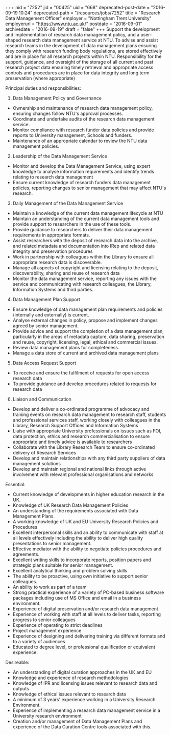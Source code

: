 +++
nid = "7252"
jid = "00425"
uid = "668"
deprecated-post-date = "2016-09-19 10:24"
deprecated-path = "/resources/jobs/7252"
title = "Research Data Management Officer"
employer = "Nottingham Trent University"
employerurl = "https://www.ntu.ac.uk/"
postdate = "2016-09-01"
archivedate = "2016-09-19"
draft = "false"
+++
Support the development and implementation of research data management
policy, and a user-shaped research data management service at NTU. To
advise and assist research teams in the development of data management
plans ensuring they comply with research funding body regulations, are
stored effectively and are in place for all research projects within
NTU. Responsibility for the support, guidance, and oversight of the
storage of all current and past research project data ensuring timely
retrieval and appropriate access controls and procedures are in place
for data integrity and long term preservation (where appropriate)

Principal duties and responsibilities:
1. Data Management Policy and Governance

-   Ownership and maintenance of research data management policy,
    ensuring changes follow NTU's approval processes.
-   Coordinate and undertake audits of the research data management
    service.
-   Monitor compliance with research funder data policies and provide
    reports to University management, Schools and funders.
-   Maintenance of an appropriate calendar to review the NTU data
    management policies.

2. Leadership of the Data Management Service

-   Monitor and develop the Data Management Service, using expert
    knowledge to analyse information requirements and identify trends
    relating to research data management
-   Ensure current knowledge of research funders data management
    policies, reporting changes to senior management that may affect
    NTU's research.

3. Daily Management of the Data Management Service

-   Maintain a knowledge of the current data management lifecycle at NTU
-   Maintain an understanding of the current data management tools and
    provide support to researchers in the use of these tools.
-   Provide guidance to researchers to deliver their data management
    requirements in appropriate formats.
-   Assist researchers with the deposit of research data into the
    archive, and related metadata and documentation into IRep and
    related data integrity and preservation procedures
-   Work in partnership with colleagues within the Library to ensure all
    appropriate research data is discoverable.
-   Manage all aspects of copyright and licensing relating to the
    deposit, discoverability, sharing and reuse of research data
-   Monitor the data management service, reporting any issues with the
    service and communicating with research colleagues, the Library,
    Information Systems and third parties.

4. Data Management Plan Support

-   Ensure knowledge of data management plan requirements and policies
    (internally and externally) is current.
-   Analyse external changes in policy, propose and implement changes
    agreed by senior management.
-   Provide advice and support the completion of a data management plan,
    particularly in the areas of metadata capture, data sharing,
    preservation and reuse, copyright, licensing, legal, ethical and
    commercial issues.
-   Review data management plans for completeness.
-   Manage a data store of current and archived data management plans

5. Data Access Request Support

-   To receive and ensure the fulfilment of requests for open access
    research data
-   To provide guidance and develop procedures related to requests for
    research data

6. Liaison and Communication

-   Develop and deliver a co-ordinated programme of advocacy and
    training events on research data management to research staff,
    students and professional services staff, working closely with
    colleagues in the Library, Research Support Offices and Information
    Systems
-   Liaise with appropriate University professionals on issues such as
    FOI, data protection, ethics and research commercialisation to
    ensure appropriate and timely advice is available to researchers
-   Collaborate with the Library Research Team to ensure co-ordinated
    delivery of Research Services
-   Develop and maintain relationships with any third party suppliers of
    data management solutions
-   Develop and maintain regional and national links through active
    involvement with relevant professional organisations and networks
  
Essential:

-   Current knowledge of developments in higher education research in
    the UK.
-   Knowledge of UK Research Data Management Policies
-   An understanding of the requirements associated with Data Management
    Plans.
-   A working knowledge of UK and EU University Research Policies and
    Procedures
-   Excellent interpersonal skills and an ability to communicate with
    staff at all levels effectively including the ability to deliver
    high quality presentations to senior management.
-   Effective mediator with the ability to negotiate policies procedures
    and agreements.
-   Excellent writing skills to incorporate reports, position papers and
    strategic plans suitable for senior management.
-   Excellent analytical thinking and problem solving skills
-   The ability to be proactive, using own initiative to support senior
    colleagues.
-   An ability to work as part of a team
-   Strong practical experience of a variety of PC-based business
    software packages including use of MS Office and email in a business
    environment.
-   Experience of digital preservation and/or research data management
-   Experience of working with staff at all levels to deliver tasks,
    reporting progress to senior colleagues
-   Experience of operating to strict deadlines
-   Project management experience
-   Experience of designing and delivering training via different
    formats and to a variety of audiences
-   Educated to degree level, or professional qualification or
    equivalent experience.

Desireable:

-   An understanding of digital curation approaches in the UK and EU
-   Knowledge and experience of research methodologies
-   Knowledge of IPR and licensing issues relevant to research data and
    outputs
-   Knowledge of ethical issues relevant to research data
-   A minimum of 3 years' experience working in a University Research
    Environment.
-   Experience of implementing a research data management service in a
    University research environment
-   Creation and/or management of Data Management Plans and experience
    of the Data Curation Centre tools associated with this.
